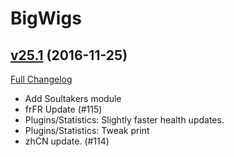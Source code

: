 # BigWigs

## [v25.1](https://github.com/BigWigsMods/BigWigs/tree/v25.1) (2016-11-25) [](#top)
[Full Changelog](https://github.com/BigWigsMods/BigWigs/compare/v25...v25.1)

- Add Soultakers module  
- frFR Update (#115)  
- Plugins/Statistics: Slightly faster health updates.  
- Plugins/Statistics: Tweak print  
- zhCN update. (#114)  
